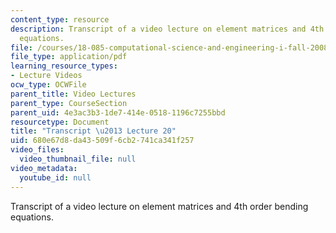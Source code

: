 ```yaml
---
content_type: resource
description: Transcript of a video lecture on element matrices and 4th order bending
  equations.
file: /courses/18-085-computational-science-and-engineering-i-fall-2008/680e67d8da43509f6cb2741ca341f257_18-085F08-L20.pdf
file_type: application/pdf
learning_resource_types:
- Lecture Videos
ocw_type: OCWFile
parent_title: Video Lectures
parent_type: CourseSection
parent_uid: 4e3ac3b3-1de7-414e-0518-1196c7255bbd
resourcetype: Document
title: "Transcript \u2013 Lecture 20"
uid: 680e67d8-da43-509f-6cb2-741ca341f257
video_files:
  video_thumbnail_file: null
video_metadata:
  youtube_id: null
---
```

Transcript of a video lecture on element matrices and 4th order bending equations.

